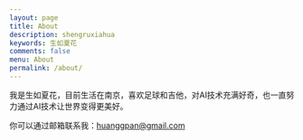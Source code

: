 ```yaml
---
layout: page
title: About
description: shengruxiahua
keywords: 生如夏花
comments: false
menu: About
permalink: /about/
---
```


我是生如夏花，目前生活在南京，喜欢足球和吉他，对AI技术充满好奇，也一直努力通过AI技术让世界变得更美好。

你可以通过邮箱联系我：huanggpan@gmail.com